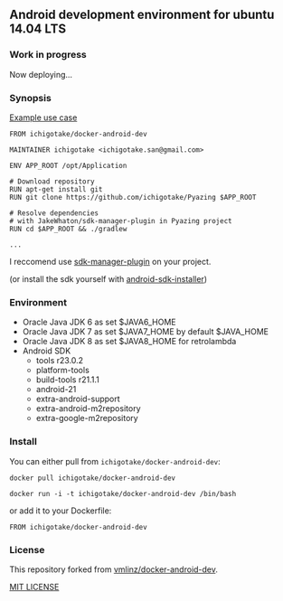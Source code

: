 ## Android development environment for ubuntu 14.04 LTS

### Work in progress

Now deploying...

### Synopsis

[Example use case](https://github.com/ichigotake/Pyazing/blob/v1.8/Dockerfile)

```
FROM ichigotake/docker-android-dev

MAINTAINER ichigotake <ichigotake.san@gmail.com>

ENV APP_ROOT /opt/Application

# Download repository
RUN apt-get install git
RUN git clone https://github.com/ichigotake/Pyazing $APP_ROOT

# Resolve dependencies
# with JakeWhaton/sdk-manager-plugin in Pyazing project
RUN cd $APP_ROOT && ./gradlew

...
```

I reccomend use [sdk-manager-plugin](https://github.com/JakeWharton/sdk-manager-plugin) on your project.

(or install the sdk yourself with [android-sdk-installer](https://github.com/embarkmobile/android-sdk-installer/))

### Environment

* Oracle Java JDK 6 as set $JAVA6\_HOME
* Oracle Java JDK 7 as set $JAVA7\_HOME by default $JAVA\_HOME
* Oracle Java JDK 8 as set $JAVA8\_HOME for retrolambda
* Android SDK
    * tools r23.0.2
    * platform-tools
    * build-tools r21.1.1
    * android-21
    * extra-android-support
    * extra-android-m2repository
    * extra-google-m2repository

### Install

You can either pull from `ichigotake/docker-android-dev`:

```
docker pull ichigotake/docker-android-dev
```

```
docker run -i -t ichigotake/docker-android-dev /bin/bash
```

or add it to your Dockerfile:

```
FROM ichigotake/docker-android-dev
```

### License

This repository forked from [vmlinz/docker-android-dev](https://github.com/vmlinz/docker-android-dev).

[MIT LICENSE](LICENSE)



